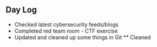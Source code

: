 
## Day Log

* Checked latest cybersecurity feeds/blogs
* Completed red team room - CTF exercise
* Updated and cleaned up some things in Git
** Cleaned 
<!--stackedit_data:
eyJoaXN0b3J5IjpbMTM2NTcxMDI3NSwzMTg3ODQxMzksMTQwOD
AyNjQxOCwtMTg2MjA0NTU1NCwtMTM2MDkxNTEyMyw3MzA5OTgx
MTZdfQ==
-->